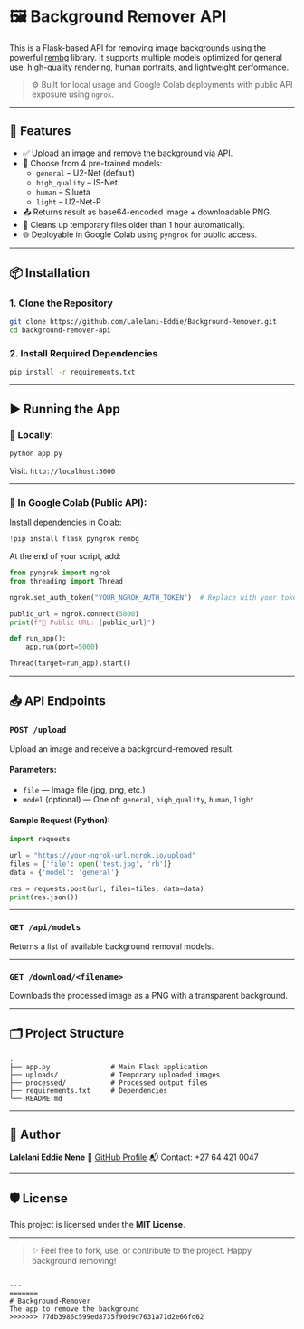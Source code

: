 # 🖼️ Background Remover API

This is a Flask-based API for removing image backgrounds using the powerful [rembg](https://github.com/danielgatis/rembg) library. It supports multiple models optimized for general use, high-quality rendering, human portraits, and lightweight performance.

> ⚙️ Built for local usage and Google Colab deployments with public API exposure using `ngrok`.

---

## 🚀 Features

- ✅ Upload an image and remove the background via API.
- 🎯 Choose from 4 pre-trained models:
  - `general` – U2-Net (default)
  - `high_quality` – IS-Net
  - `human` – Silueta
  - `light` – U2-Net-P
- 📤 Returns result as base64-encoded image + downloadable PNG.
- 🧹 Cleans up temporary files older than 1 hour automatically.
- 🌐 Deployable in Google Colab using `pyngrok` for public access.

---

## 📦 Installation

### 1. Clone the Repository

```bash
git clone https://github.com/Lalelani-Eddie/Background-Remover.git
cd background-remover-api
````

### 2. Install Required Dependencies

```bash
pip install -r requirements.txt
```

---

## ▶️ Running the App

### 🔹 Locally:

```bash
python app.py
```

Visit: `http://localhost:5000`

---

### 🔹 In Google Colab (Public API):

Install dependencies in Colab:

```python
!pip install flask pyngrok rembg
```

At the end of your script, add:

```python
from pyngrok import ngrok
from threading import Thread

ngrok.set_auth_token("YOUR_NGROK_AUTH_TOKEN")  # Replace with your token

public_url = ngrok.connect(5000)
print(f"🚀 Public URL: {public_url}")

def run_app():
    app.run(port=5000)

Thread(target=run_app).start()
```

---

## 📤 API Endpoints

### `POST /upload`

Upload an image and receive a background-removed result.

#### Parameters:

* `file` — Image file (jpg, png, etc.)
* `model` (optional) — One of: `general`, `high_quality`, `human`, `light`

#### Sample Request (Python):

```python
import requests

url = "https://your-ngrok-url.ngrok.io/upload"
files = {'file': open('test.jpg', 'rb')}
data = {'model': 'general'}

res = requests.post(url, files=files, data=data)
print(res.json())
```

---

### `GET /api/models`

Returns a list of available background removal models.

---

### `GET /download/<filename>`

Downloads the processed image as a PNG with a transparent background.

---

## 🗂️ Project Structure

```
.
├── app.py               # Main Flask application
├── uploads/             # Temporary uploaded images
├── processed/           # Processed output files
├── requirements.txt     # Dependencies
└── README.md
```

---

## 👤 Author

**Lalelani Eddie Nene**
🔗 [GitHub Profile](https://github.com/Lalelani-Eddie)
📬 Contact: +27 64 421 0047

---

## 🛡 License

This project is licensed under the **MIT License**.

---

> ✨ Feel free to fork, use, or contribute to the project. Happy background removing!

```

---
=======
# Background-Remover
The app to remove the background
>>>>>>> 77db3986c599ed8735f90d9d7631a71d2e66fd62

